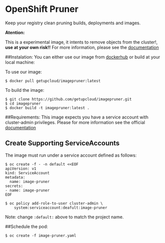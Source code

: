 # OpenShift Pruner
Keep your registry clean pruning builds, deployments and images.

**Atention:**

This is a experimental image, it intents to remove objects from the cluster!, **use at your own risk!!**
For more information, please see the [documentation](https://docs.openshift.org/latest/admin_guide/pruning_resources.html)


##Instalation:
You can either use our image from [dockerhub](https://hub.docker.com/r/getupcloud/imagepruner) or build at your local machine:

To use our image:
 ```
 $ docker pull getupcloud/imagepruner:latest
 ```

To build the image:

  ```
  $ git clone https://github.com/getupcloud/imagepruner.git
  $ cd imagepruner
  $ docker build -t imagepruner:latest .
  ```

##Requirements:
This image expects you have a service account with cluster-admin privileges. Please for more information see the official [documentation](https://docs.openshift.org/latest/architecture/additional_concepts/authorization.html#roles)

## Create Supporting ServiceAccounts

The image must run under a service account defined as follows:

  ```
  $ oc create -f - -n default <<EOF
  apiVersion: v1
  kind: ServiceAccount
  metadata:
    name: image-pruner
  secrets:
  - name: image-pruner
  EOF

  $ oc policy add-role-to-user cluster-admin \
      system:serviceaccount:deafult:image-pruner
  ```

Note: change `:default:` above to match the project name.


##Schedule the pod:

  ```
  $ oc create -f image-pruner.yaml
  ```
